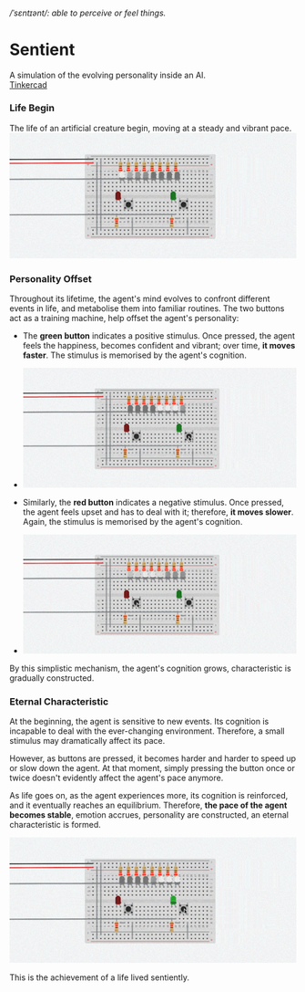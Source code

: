 
###### /ˈsɛntɪənt/: able to perceive or feel things.  
# Sentient  

A simulation of the evolving personality inside an AI.   
[Tinkercad](https://www.tinkercad.com/things/bvWo1WAxS34-p-comp-week-1-labs-jasper-zheng)  


### Life Begin
The life of an artificial creature begin, moving at a steady and vibrant pace.  
![01](https://github.com/msc-creative-computing/p-comp-jasper-zheng/blob/main/week_01/src/01-min.gif?raw=true)  

### Personality Offset
Throughout its lifetime, the agent's mind evolves to confront different events in life, and metabolise them into familiar routines. The two buttons act as a training machine, help offset the agent's personality:
 * The **green button** indicates a positive stimulus. Once pressed, the agent feels the happiness, becomes confident and vibrant; over time, **it moves faster**. The stimulus is memorised by the agent's cognition.  

 * ![02](https://github.com/msc-creative-computing/p-comp-jasper-zheng/blob/main/week_01/src/02-min.gif?raw=true)  

 * Similarly, the **red button** indicates a negative stimulus. Once pressed, the agent feels upset and has to deal with it; therefore, **it moves slower**. Again, the stimulus is memorised by the agent's cognition.  
 * ![03](https://github.com/msc-creative-computing/p-comp-jasper-zheng/blob/main/week_01/src/03-min.gif?raw=true)  

By this simplistic mechanism, the agent's cognition grows, characteristic is gradually constructed.

### Eternal Characteristic  
At the beginning, the agent is sensitive to new events. Its cognition is incapable to deal with the ever-changing environment. Therefore, a small stimulus may dramatically affect its pace.  

However, as buttons are pressed, it becomes harder and harder to speed up or slow down the agent. At that moment, simply pressing the button once or twice doesn't evidently affect the agent's pace anymore.  

As life goes on, as the agent experiences more, its cognition is reinforced, and it eventually reaches an equilibrium. Therefore, **the pace of the agent becomes stable**, emotion accrues, personality are constructed, an eternal characteristic is formed.  

![04](https://github.com/msc-creative-computing/p-comp-jasper-zheng/blob/main/week_01/src/04-min.gif?raw=true)    

This is the achievement of a life lived sentiently.
